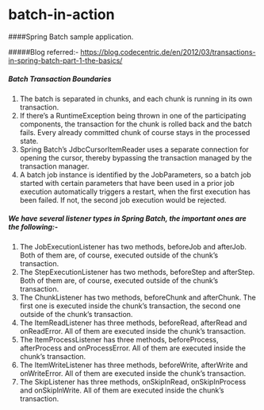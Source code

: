 # batch-in-action

####Spring Batch sample application.

#####Blog referred:- https://blog.codecentric.de/en/2012/03/transactions-in-spring-batch-part-1-the-basics/


##### Batch Transaction Boundaries

1. The batch is separated in chunks, and each chunk is running in its own transaction.
2. If there’s a RuntimeException being thrown in one of the participating components, the transaction for the chunk is rolled back and the batch fails. Every already committed chunk of course stays in the processed state.
3. Spring Batch’s JdbcCursorItemReader uses a separate connection for opening the cursor, thereby bypassing the transaction managed by the transaction manager.
4. A batch job instance is identified by the JobParameters, so a batch job started with certain parameters that have been used in a prior job execution automatically triggers a restart, when the first execution has been failed. If not, the second job execution would be rejected.


##### We have several listener types in Spring Batch, the important ones are the following:-

1. The JobExecutionListener has two methods, beforeJob and afterJob. Both of them are, of course, executed outside of the chunk’s transaction.
2. The StepExecutionListener has two methods, beforeStep and afterStep. Both of them are, of course, executed outside of the chunk’s transaction.
3. The ChunkListener has two methods, beforeChunk and afterChunk. The first one is executed inside the chunk’s transaction, the second one outside of the   chunk’s transaction.
4. The ItemReadListener has three methods, beforeRead, afterRead and onReadError. All of them are executed inside the chunk’s transaction.
5. The ItemProcessListener has three methods, beforeProcess, afterProcess and onProcessError. All of them are executed inside the chunk’s transaction.
6. The ItemWriteListener has three methods, beforeWrite, afterWrite and onWriteError. All of them are executed inside the chunk’s transaction.
7. The SkipListener has three methods, onSkipInRead, onSkipInProcess and onSkipInWrite. All of them are executed inside the chunk’s transaction.